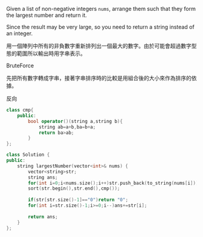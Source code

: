 Given a list of non-negative integers `nums`, arrange them such that they form the largest number and return it.

Since the result may be very large, so you need to return a string instead of an integer.

用一個陣列中所有的非負數字重新排列出一個最大的數字。由於可能會超過數字型態的範圍所以輸出時用字串表示。

BruteForce

先把所有數字轉成字串，接著字串排序時的比較是用組合後的大小來作為排序的依據。

反向
```cpp
class cmp{
    public:
        bool operator()(string a,string b){
            string ab=a+b,ba=b+a;
            return ba>ab;
        }
};

class Solution {
public:
    string largestNumber(vector<int>& nums) {
        vector<string>str;
        string ans;
        for(int i=0;i<nums.size();i++)str.push_back(to_string(nums[i]));
        sort(str.begin(),str.end(),cmp());
        
        if(str[str.size()-1]=="0")return "0";
        for(int i=str.size()-1;i>=0;i--)ans+=str[i];
        
        return ans;
    }
};
```